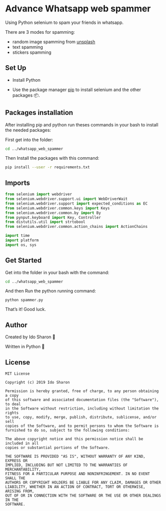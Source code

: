 # Advance Whatsapp web spammer

Using Python selenium to spam your friends in whatsapp.

There are 3 modes for spamming:
* random image spamming from [unsplash](https://source.unsplash.com/)
* text spamming
* stickers spamming

## Set Up

* Install Python

* Use the package manager [pip](https://pip.pypa.io/en/stable/) to install selenium and the other packages 📦.

## Packages installation

After installing pip and python run theses commands in your bash to install the needed packages:

First get into the folder:
```bash
cd ../whatsapp_web_spammer
```

Then Install the packages with this command:

```bash
pip install --user -r requirements.txt
```

## Imports

```python
from selenium import webdriver
from selenium.webdriver.support.ui import WebDriverWait
from selenium.webdriver.support import expected_conditions as EC
from selenium.webdriver.common.keys import Keys
from selenium.webdriver.common.by import By
from pynput.keyboard import Key, Controller
from distutils.util import strtobool
from selenium.webdriver.common.action_chains import ActionChains

import time
import platform
import os, sys
```

## Get Started

Get into the folder in your bash with the command:
```bash
cd ../whatsapp_web_spammer
```
And then Run the python running command:
```
python spammer.py
```

That’s it! Good luck.

## Author

Created by Ido Sharon 🐶 

Written in Python 🐍

## License
```
MIT License

Copyright (c) 2019 Ido Sharon

Permission is hereby granted, free of charge, to any person obtaining a copy
of this software and associated documentation files (the "Software"), to deal
in the Software without restriction, including without limitation the rights
to use, copy, modify, merge, publish, distribute, sublicense, and/or sell
copies of the Software, and to permit persons to whom the Software is
furnished to do so, subject to the following conditions:

The above copyright notice and this permission notice shall be included in all
copies or substantial portions of the Software.

THE SOFTWARE IS PROVIDED "AS IS", WITHOUT WARRANTY OF ANY KIND, EXPRESS OR
IMPLIED, INCLUDING BUT NOT LIMITED TO THE WARRANTIES OF MERCHANTABILITY,
FITNESS FOR A PARTICULAR PURPOSE AND NONINFRINGEMENT. IN NO EVENT SHALL THE
AUTHORS OR COPYRIGHT HOLDERS BE LIABLE FOR ANY CLAIM, DAMAGES OR OTHER
LIABILITY, WHETHER IN AN ACTION OF CONTRACT, TORT OR OTHERWISE, ARISING FROM,
OUT OF OR IN CONNECTION WITH THE SOFTWARE OR THE USE OR OTHER DEALINGS IN THE
SOFTWARE.
```
